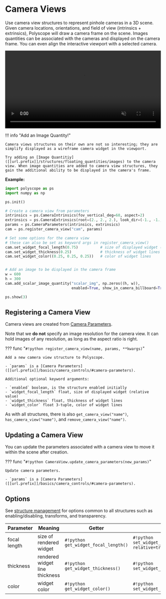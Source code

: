 # Camera Views

Use camera view structures to represent pinhole cameras in a 3D scene. Given camera locations, orientations, and field of view (intrinsics + extrinsics), Polyscope will draw a camera frame on the scene. Images quantities can be associated with the cameras and displayed on the camera frame. You can even align the interactive viewport with a selected camera.

<video width=100% autoplay muted loop>
  <source src="[[url.prefix]]/media/camera_view_demo.mp4" type="video/mp4">
  Your browser does not support the video tag.
</video>

!!! info "Add an Image Quantity!"

    Camera views structures on their own are not so interesting; they are simplify displayed as a wireframe camera widget in the viewport.

    Try adding an [Image Quantitiy]([[url.prefix]]/structures/floating_quantities/images) to the camera view. When image quantities are added to camera view structures, they gain the additional ability to be displayed in the camera's frame.


**Example:**

```python
import polyscope as ps
import numpy as np

ps.init()

# Create a camera view from parameters
intrinsics = ps.CameraIntrinsics(fov_vertical_deg=60, aspect=2)
extrinsics = ps.CameraExtrinsics(root=(2., 2., 2.), look_dir=(-1., -1.,-1.), up_dir=(0.,1.,0.))
params = ps.CameraParameters(intrinsics, extrinsics)
cam = ps.register_camera_view("cam", params)

# Set some options for the camera view
# these can also be set as keyword args in register_camera_view()
cam.set_widget_focal_length(0.75)          # size of displayed widget (relative value)
cam.set_widget_thickness(0.25)             # thickness of widget lines
cam.set_widget_color((0.25, 0.25, 0.25))   # color of widget lines


# Add an image to be displayed in the camera frame
w = 600
h = 300
cam.add_scalar_image_quantity("scalar_img", np.zeros((h, w)),
                              enabled=True, show_in_camera_billboard=True)

ps.show(3)
```


## Registering a Camera View

Camera views are created from [Camera Parameters]([[url.prefix]]/basics/camera_controls/#camera-parameters).

Note that we **do not** specify an image resolution for the camera view. It can hold images of any resolution, as long as the aspect ratio is right.


??? func "`#!python register_camera_view(name, params, **kwargs)`"

    Add a new camera view structure to Polyscope.

    - `params` is a [Camera Parameters]([[url.prefix]]/basics/camera_controls/#camera-parameters).
    
    Additional optional keyword arguments:

    - `enabled` boolean, is the structure enabled initially
    - `widget_focal_length` float, size of displayed widget (relative value)
    - `widget_thickness` float, thickness of widget lines
    - `widget_color` float 3-tuple, color of widget lines


As with all structures, there is also `get_camera_view("name")`, `has_camera_view("name")`, and `remove_camera_view("name")`.


## Updating a Camera View

You can update the parameters associated with a camera view to move it within the scene after creation.

??? func "`#!python CameraView.update_camera_parameters(new_params)`"

    Update camera parameters.

    - `params` is a [Camera Parameters]([[url.prefix]]/basics/camera_controls/#camera-parameters).


## Options

See [structure management]([[url.prefix]]/structures/structure_management/#structure-options) for options common to all structures such as enabling/disabling, transforms, and transparency.


**Parameter** | **Meaning** | **Getter** | **Setter** | **Persistent?**
--- | --- | --- | --- | ---
focal length | size of rendered widget | `#!python get_widget_focal_length()` | `#!python set_widget_focal_length(newVal, relative=true)` | [yes]([[url.prefix]]/basics/parameters/#persistent-values) |
thickness | rendered widget line thickness | `#!python get_widget_thickness()` | `#!python set_widget_thickness(newVal)` | [yes]([[url.prefix]]/basics/parameters/#persistent-values) |
color | widget color | `#!python get_widget_color()` | `#!python set_widget_color(newVal)` | [yes]([[url.prefix]]/basics/parameters/#persistent-values) |
